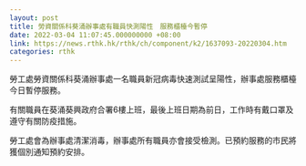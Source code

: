 ```yaml
---
layout: post
title: 勞資關係科葵涌辦事處有職員快測陽性　服務櫃檯今暫停
date: 2022-03-04 11:07:45.000000000 +08:00
link: https://news.rthk.hk/rthk/ch/component/k2/1637093-20220304.htm
categories: rthk
---
```


勞工處勞資關係科葵涌辦事處一名職員新冠病毒快速測試呈陽性，辦事處服務櫃檯今日暫停服務。

有關職員在葵涌葵興政府合署6樓上班，最後上班日期為前日，工作時有戴口罩及遵守有關防疫措施。

勞工處會為辦事處清潔消毒，辦事處所有職員亦會接受檢測。已預約服務的市民將獲個別通知預約安排。
